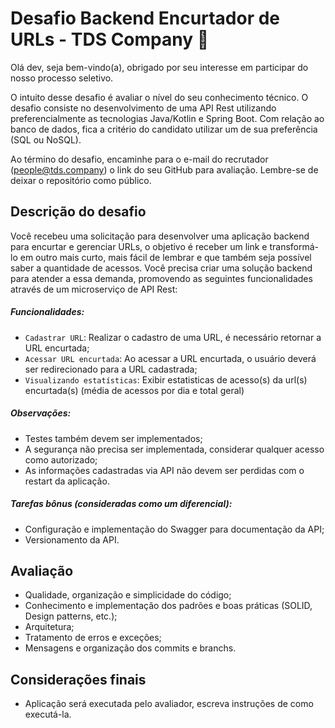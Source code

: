 <h1> Desafio Backend Encurtador de URLs - TDS Company 🚀 </h1>

Olá dev, seja bem-vindo(a), obrigado por seu interesse em participar do nosso processo seletivo.

O intuito desse desafio é avaliar o nível do seu conhecimento técnico. O desafio consiste no desenvolvimento de uma API Rest utilizando preferencialmente as tecnologias Java/Kotlin e Spring Boot. Com relação ao banco de dados, fica a critério do candidato utilizar um de sua preferência (SQL ou NoSQL).

Ao término do desafio, encaminhe para o e-mail do recrutador (people@tds.company) o link do seu GitHub para avaliação. Lembre-se de deixar o repositório como público.

<h2> Descrição do desafio </h2>

Você recebeu uma solicitação para desenvolver uma aplicação backend para encurtar e gerenciar URLs, o objetivo é receber um link e transformá-lo em outro mais curto, mais fácil de lembrar e que também seja possível saber a quantidade de acessos. Você precisa criar uma solução backend para atender a essa demanda, promovendo as seguintes funcionalidades através de um microserviço de API Rest:
 
<h5> Funcionalidades: </h5> 

- `Cadastrar URL`: Realizar o cadastro de uma URL, é necessário retornar a URL encurtada;
- `Acessar URL encurtada`: Ao acessar a URL encurtada, o usuário deverá ser redirecionado para a URL cadastrada;
- `Visualizando estatísticas`: Exibir estatisticas de acesso(s) da url(s) encurtada(s) (média de acessos por dia e total geral)

<h5> Observações: </h5> 

- Testes também devem ser implementados;
- A segurança não precisa ser implementada, considerar qualquer acesso como autorizado;
- As informações cadastradas via API não devem ser perdidas com o restart da aplicação.

<h5> Tarefas bônus (consideradas como um diferencial): </h5>

- Configuração e implementação do Swagger para documentação da API;
- Versionamento da API.

<h2> Avaliação </h2>

- Qualidade, organização e simplicidade do código;
- Conhecimento e implementação dos padrões e boas práticas (SOLID, Design patterns, etc.);
- Arquitetura;
- Tratamento de erros e exceções;
- Mensagens e organização dos commits e branchs.

<h2> Considerações finais </h2>

- Aplicação será executada pelo avaliador, escreva instruções de como executá-la.




